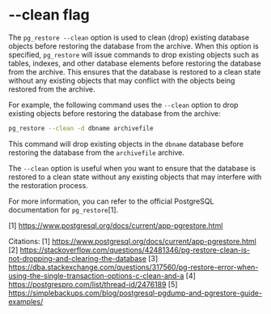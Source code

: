 ---
---

# --clean flag
The `pg_restore --clean` option is used to clean (drop) existing database objects before restoring the database from the archive. When this option is specified, `pg_restore` will issue commands to drop existing objects such as tables, indexes, and other database elements before restoring the database from the archive. This ensures that the database is restored to a clean state without any existing objects that may conflict with the objects being restored from the archive.

For example, the following command uses the `--clean` option to drop existing objects before restoring the database from the archive:

```bash
pg_restore --clean -d dbname archivefile
```

This command will drop existing objects in the `dbname` database before restoring the database from the `archivefile` archive.

The `--clean` option is useful when you want to ensure that the database is restored to a clean state without any existing objects that may interfere with the restoration process.

For more information, you can refer to the official PostgreSQL documentation for `pg_restore`[1].

[1] https://www.postgresql.org/docs/current/app-pgrestore.html

Citations:
[1] https://www.postgresql.org/docs/current/app-pgrestore.html
[2] https://stackoverflow.com/questions/42481346/pg-restore-clean-is-not-dropping-and-clearing-the-database
[3] https://dba.stackexchange.com/questions/317560/pg-restore-error-when-using-the-single-transaction-options-c-clean-and-a
[4] https://postgrespro.com/list/thread-id/2476189
[5] https://simplebackups.com/blog/postgresql-pgdump-and-pgrestore-guide-examples/